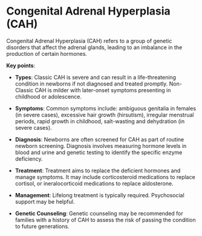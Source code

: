# Congenital Adrenal Hyperplasia (CAH)

Congenital Adrenal Hyperplasia (CAH) refers to a group of genetic disorders that affect the adrenal glands, leading to an imbalance in the production of certain hormones.

**Key points**:

* **Types**: Classic CAH is severe and can result in a life-threatening condition in newborns if not diagnosed and treated promptly. Non-Classic CAH is milder with later-onset symptoms presenting in childhood or adolescence.

* **Symptoms**: Common symptoms include: ambiguous genitalia in females (in severe cases), excessive hair growth (hirsutism), irregular menstrual periods, rapid growth in childhood, salt-wasting and dehydration (in severe cases).

* **Diagnosis**: Newborns are often screened for CAH as part of routine newborn screening. Diagnosis involves measuring hormone levels in blood and urine and genetic testing to identify the specific enzyme deficiency.

* **Treatment**: Treatment aims to replace the deficient hormones and manage symptoms. It may include corticosteroid medications to replace cortisol, or ineralocorticoid medications to replace aldosterone.

* **Management**: Lifelong treatment is typically required. Psychosocial support may be helpful.

* **Genetic Counseling**: Genetic counseling may be recommended for families with a history of CAH to assess the risk of passing the condition to future generations.
